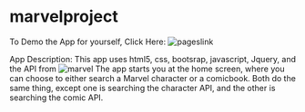# marvelproject

To Demo the App for yourself, Click Here: ![pageslink](https://loganveik.github.io/marvelproject/)

App Description:
This app uses html5, css, bootsrap, javascript, Jquery, and the API from ![marvel](https://marvel.com)
The app starts you at the home screen, where you can choose to either search a Marvel character or a comicbook. Both do the same thing, except one is searching the character API, and the other is searching the comic API. 